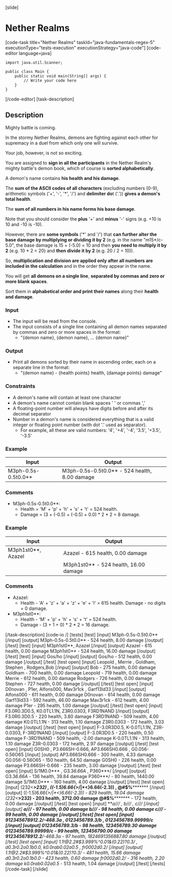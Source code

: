 [slide]
# Nether Realms
[code-task title="Nether Realms" taskId="java-fundamentals-regex-5" executionType="tests-execution" executionStrategy="java-code"]
[code-editor language=java]
```
import java.util.Scanner;

public class Main {
    public static void main(String[] args) {
        // Write your code here
    }
}
```
[/code-editor]
[task-description]
## Description
Mighty battle is coming. 

In the stormy Nether Realms, demons are fighting against each other for supremacy in a duel from which only one will survive. 

Your job, however, is not so exciting. 

You are assigned to **sign in all the participants** in the Nether Realm's mighty battle's demon book, which of course is **sorted alphabetically**. 

A demon's name contains **his health and his damage**. 

The **sum of the ASCII codes of all characters** (excluding numbers (0-9), arithmetic symbols ('+', '-', '*', '/') and **delimiter do**t ('.')) **gives a demon's total health**. 

The **sum of all numbers in his name forms his base damage**. 

Note that you should consider the **plus** '+' and **minus** '-' signs (e.g. +10 is 10 and -10 is -10). 

However, there are **some symbols** ('\*' and '/') that **can further alter the base damage by multiplying or dividing it by 2** (e.g. in the name "m15\*/c-5.0", the base damage is 15 + (-5.0) = 10 and then **you need to multiply it by 2** (e.g. 10 \* 2 = 20) and **then divide it by 2** (e.g. 20 / 2 = 10)). 

So, **multiplication and division are applied only after all numbers are included in the calculation** and in the order they appear in the name. 

You will get **all demons on a single line**, **separated by commas and zero or more blank spaces**. 

Sort them in **alphabetical order and print their names** along their **health and damage**. 

### Input
- The input will be read from the console. 
- The input consists of a single line containing all demon names separated by commas and zero or more spaces in the format:
    - "\{demon name\}, \{demon name\}, … \{demon name\}"

### Output
- Print all demons sorted by their name in ascending order, each on a separate line in the format:
    - "\{demon name\} - \{health points\} health, \{damage points\} damage"

### Constraints
- A demon's name will contain at least one character
- A demon's name cannot contain blank spaces ' ' or commas ','
- A floating-point number will always have digits before and after its decimal separator
- Number in a demon's name is considered everything that is a valid integer or floating point number (with dot '.' used as separator). 
    - For example, all these are valid numbers: '4', '+4', '-4', '3.5', '+3.5', '-3.5' 

### Example
| **Input** | **Output** |
| --- | --- |
| M3ph-0.5s-0.5t0.0** | M3ph-0.5s-0.5t0.0** - 524 health, 8.00 damage |

### Comments
- M3ph-0.5s-0.5t0.0**:
    - Health = 'M' + 'p' + 'h' + 's' + 't' = 524 health.
    - Damage = (3 + (-0.5) + (-0.5) + 0.0) * 2 * 2 = 8 damage.

### Example
| **Input** | **Output** |
| --- | --- |
| M3ph1st0**, Azazel | Azazel - 615 health, 0.00 damage  |
| | M3ph1st0** - 524 health, 16.00 damage |

### Comments
- Azazel: 
    - Health - 'A' + 'z' + 'a' + 'z' + 'e' + 'l' = 615 health. Damage - no digits = 0 damage.
- M3ph1st0**:
    - Health - 'M' + 'p' + 'h' + 's' + 't' = 524 health.
    - Damage - (3 + 1 + 0) * 2 * 2 = 16 damage.

[/task-description]
[code-io /]
[tests]
[test]
[input]
M3ph-0.5s-0.5t0.0**
[/input]
[output]
M3ph-0.5s-0.5t0.0** - 524 health, 8.00 damage
[/output]
[/test]
[test]
[input]
M3ph1st0**, Azazel
[/input]
[output]
Azazel - 615 health, 0.00 damage 
M3ph1st0** - 524 health, 16.00 damage
[/output]
[/test]
[test]
[input]
Gos/ho
[/input]
[output]
Gos/ho - 512 health, 0.00 damage
[/output]
[/test]
[test open]
[input]
Leopold   ,    Merrie , Goldham,     Stephen   ,     Rodgers,Bob
[/input]
[output]
Bob - 275 health, 0.00 damage
Goldham - 700 health, 0.00 damage
Leopold - 719 health, 0.00 damage
Merrie - 612 health, 0.00 damage
Rodgers - 726 health, 0.00 damage
Stephen - 727 health, 0.00 damage
[/output]
[/test]
[test open]
[input]
D0novan , P1er, Alfons000, Mav3r1ck   , Garf13ld33
[/input]
[output]
Alfons000 - 611 health, 0.00 damage
D0novan - 614 health, 0.00 damage
Garf13ld33 - 592 health, 46.00 damage
Mav3r1ck - 612 health, 4.00 damage
P1er - 295 health, 1.00 damage
[/output]
[/test]
[test open]
[input]
F3.0R0.3D0.5, K0.0TL1.1N, Z3R0.0303, F3RD1NAND
[/input]
[output]
F3.0R0.3D0.5 - 220 health, 3.80 damage
F3RD1NAND - 509 health, 4.00 damage
K0.0TL1.1N - 313 health, 1.10 damage
Z3R0.0303 - 172 health, 3.03 damage
[/output]
[/test]
[test open]
[input]
F-3.0R3D0.5, K-0.0TL1.1N, Z3R-0.0303, F-3RD1NAND
[/input]
[output]
F-3.0R3D0.5 - 220 health, 0.50 damage
F-3RD1NAND - 509 health, -2.00 damage
K-0.0TL1.1N - 313 health, 1.10 damage
Z3R-0.0303 - 172 health, 2.97 damage
[/output]
[/test]
[test open]
[input]
G0SH0  , P3.666SH-0.666, AP3.666SH0.666   , G0.056-0.56O65
[/input]
[output]
AP3.666SH0.666 - 300 health, 4.33 damage
G0.056-0.56O65 - 150 health, 64.50 damage
G0SH0 - 226 health, 0.00 damage
P3.666SH-0.666 - 235 health, 3.00 damage
[/output]
[/test]
[test open]
[input]
S/1M0.0***  , G3.3*6.66A*  , P360***/
[/input]
[output]
G3.3*6.66A* - 136 health, 39.84 damage
P360***/ - 80 health, 1440.00 damage
S/1M0.0*** - 160 health, 4.00 damage
[/output]
[/test]
[test open]
[input]
(232<***>232)  , ((-1.5)6.66\{>*/\|\*<\}6.66(-2.3)) , @\#\$%*********
[/input]
[output]
((-1.5)6.66\{>*/\|\*<\}6.66(-2.3)) - 829 health, 19.04 damage
(232<***>232) - 203 health, 3712.00 damage
@\#\$%********* - 172 health, 0.00 damage
[/output]
[/test]
[test open]
[input]
***a/// , ***b///  , ***c///
[/input]
[output]
***a/// - 97 health, 0.00 damage
***b/// - 98 health, 0.00 damage
***c/// - 99 health, 0.00 damage
[/output]
[/test]
[test open]
[input]
912345678912.2**/-468.3a  , 0123456789.3*/b ,  0123456789.99999*/c
[/input]
[output]
0123456789.3*/b - 98 health, 123456789.30 damage
0123456789.99999*/c - 99 health, 123456790.00 damage
912345678912.2**/-468.3a - 97 health, 1824691356887.80 damage
[/output]
[/test]
[test open]
[input]
1.1!@2.2\#\$3.999%^0.01&*(0.22)?0.3/* , d0.3r0.2o0.1b0.0, k0.0rab0.02a0.5*    ,      fr0002d0.2*/
[/input]
[output]
1.1!@2.2\#\$3.999%^0.01&*(0.22)?0.3/* - 481 health, 15.66 damage
d0.3r0.2o0.1b0.0 - 423 health, 0.60 damage
fr0002d0.2*/ - 316 health, 2.20 damage
k0.0rab0.02a0.5* - 513 health, 1.04 damage
[/output]
[/test]
[/tests]
[/code-task]
[/slide]